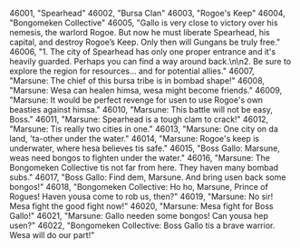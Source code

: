 ﻿46001, "Spearhead"
46002, "Bursa Clan"
46003, "Rogoe's Keep"
46004, "Bongomeken Collective"
46005, "Gallo is very close to victory over his nemesis, the warlord Rogoe.  But now he must liberate Spearhead, his capital, and destroy Rogoe’s Keep.  Only then will Gungans be truly free."
46006, "1. The city of Spearhead has only one proper entrance and it's heavily guarded.  Perhaps you can find a way around back.\n\n2. Be sure to explore the region for resources... and for potential allies."
46007, "Marsune:  The chief of this bursa tribe is in bombad shape!"
46008, "Marsune:  Wesa can healen himsa, wesa might become friends."
46009, "Marsune:  It would be perfect revenge for usen to use Rogoe's own beasties against himsa."
46010, "Marsune:  This battle will not be easy, Boss."
46011, "Marsune:  Spearhead is a tough clam to crack!"
46012, "Marsune:  Tis really two cities in one."
46013, "Marsune:  One city on da land, 'ta-other under the water."
46014, "Marsune:  Rogoe's keep is underwater, where hesa believes tis safe."
46015, "Boss Gallo:  Marsune, weas need bongos to fighten under the water."
46016, "Marsune:  The Bongomeken Collective tis not far from here.  They haven many bombad subs."
46017, "Boss Gallo:  Find dem, Marsune.  And bring usen back some bongos!"
46018, "Bongomeken Collective:  Ho ho, Marsune, Prince of Rogues!  Haven yousa come to rob us, then?"
46019, "Marsune:  No sir!  Mesa fight the good fight now!"
46020, "Marsune:  Mesa fight for Boss Gallo!"
46021, "Marsune:  Gallo needen some bongos!  Can yousa hep usen?"
46022, "Bongomeken Collective: Boss Gallo tis a brave warrior.  Wesa will do our part!"

